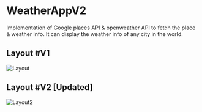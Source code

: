 # WeatherAppV2

Implementation of Google places API & openweather API to fetch the place & weather info. It can display the weather info of any city in the world.

## Layout #V1
![Layout](https://github.com/Md-Mudassir/WeatherAppV2/blob/master/css/weatehr.JPG)

## Layout #V2 [Updated]
![Layout2](https://github.com/Md-Mudassir/WeatherAppV2.5/blob/master/css/Captusssre.JPG)

